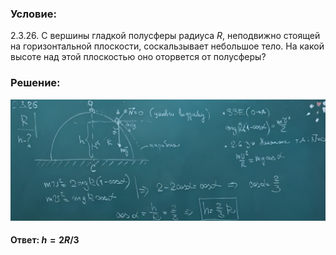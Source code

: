 ###  Условие:

$2.3.26.$ С вершины гладкой полусферы радиуса $R$, неподвижно стоящей на горизонтальной плоскости, соскальзывает небольшое тело. На какой высоте над этой плоскостью оно оторвется от полусферы?

###  Решение:

![|1207x465, 67%](../../img/2.3.26/sol.png)

#### Ответ: $h = 2R/3$